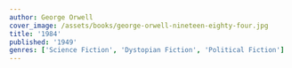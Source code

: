 ```yaml
---
author: George Orwell
cover_image: /assets/books/george-orwell-nineteen-eighty-four.jpg
title: '1984'
published: '1949'
genres: ['Science Fiction', 'Dystopian Fiction', 'Political Fiction']
---
```

